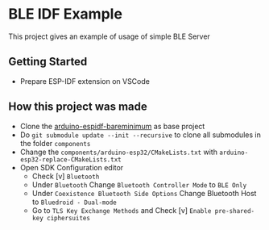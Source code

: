 # BLE IDF Example

This project gives an example of usage of simple BLE Server

## Getting Started
- Prepare ESP-IDF extension on VSCode

## How this project was made
- Clone the [arduino-espidf-bareminimum](https://github.com/royyandzakiy/espidf-arduino-bareminimum) as base project
- Do `git submodule update --init --recursive` to clone all submodules in the folder `components`
- Change the `components/arduino-esp32/CMakeLists.txt` with `arduino-esp32-replace-CMakeLists.txt`
- Open SDK Configuration editor
    - Check [v] `Bluetooth`
    - Under `Bluetooth` Change `Bluetooth Controller Mode` to `BLE Only`
    - Under `Coexistence Bluetooth Side Options` Change Bluetooth Host to `Bluedroid - Dual-mode`
    - Go to `TLS Key Exchange Methods` and Check [v] `Enable pre-shared-key ciphersuites`